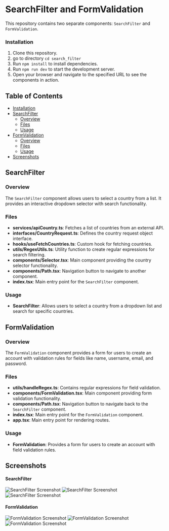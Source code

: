 # SearchFilter and FormValidation

This repository contains two separate components: `SearchFilter` and `FormValidation`.

### Installation

1. Clone this repository.
2. go to directory `cd search_filter`
3. Run `npm install` to install dependencies.
4. Run `npm run dev` to start the development server.
5. Open your browser and navigate to the specified URL to see the components in action.

## Table of Contents
- [Installation](#installation)
- [SearchFilter](#searchfilter)
  - [Overview](#overview)
  - [Files](#files)
  - [Usage](#usage)
- [FormValidation](#formvalidation)
  - [Overview](#overview)
  - [Files](#files)
  - [Usage](#usage)
- [Screenshots](#screenshots)

## SearchFilter

### Overview

The `SearchFilter` component allows users to select a country from a list. It provides an interactive dropdown selector with search functionality.

### Files

- **services/apiCountry.ts**: Fetches a list of countries from an external API.
- **interfaces/CountryRequest.ts**: Defines the country request object interface.
- **hooks/useFetchCountries.ts**: Custom hook for fetching countries.
- **utils/RegexUtils.ts**: Utility function to create regular expressions for search filtering.
- **components/Selector.tsx**: Main component providing the country selector functionality.
- **components/Path.tsx**: Navigation button to navigate to another component.
- **index.tsx**: Main entry point for the `SearchFilter` component.

### Usage

- **SearchFilter**: Allows users to select a country from a dropdown list and search for specific countries.

## FormValidation

### Overview

The `FormValidation` component provides a form for users to create an account with validation rules for fields like name, username, email, and password.

### Files

- **utils/handleRegex.ts**: Contains regular expressions for field validation.
- **components/FormValidation.tsx**: Main component providing form validation functionality.
- **components/Path.tsx**: Navigation button to navigate back to the `SearchFilter` component.
- **index.tsx**: Main entry point for the `FormValidation` component.
- **app.tsx**: Main entry point for rendering routes.

### Usage

- **FormValidation**: Provides a form for users to create an account with field validation rules.

## Screenshots

#### SearchFilter
![SearchFilter Screenshot](src/assets/1.png)
![SearchFilter Screenshot](src/assets/3.png)
![SearchFilter Screenshot](src/assets/4.png)

#### FormValidation
![FormValidation Screenshot](src/assets/5.png)
![FormValidation Screenshot](src/assets/6.png)
![FormValidation Screenshot](src/assets/7.png)
